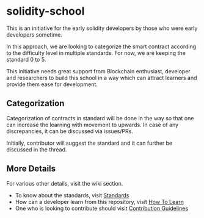 # solidity-school
This is an initiative for the early solidity developers by those who were early developers sometime.

In this approach, we are looking to categorize the smart contract according to the difficulty level in multiple standards. For now, we are
keeping the standard 0 to 5.

This initiative needs great support from Blockchain enthusiast, developer and researchers to build this school in a way which can attract learners and provide them ease for development.

## Categorization
Categorization of contracts in standard will be done in the way so that one can increase the learning with movement to upwards. In case of any discrepancies, it can be discussed via issues/PRs. 

Initially, contributor will suggest the standard and it can further be discussed in the thread.

## More Details
For various other details, visit the wiki section.

* To know about the standards, visit [Standards](https://github.com/Aniket-Engg/solidity-school/wiki/Standards)
* How can a developer learn from this repository, visit [How To Learn](https://github.com/Aniket-Engg/solidity-school/wiki/How-to-learn)
* One who is looking to contribute should visit [Contribution Guidelines](https://github.com/Aniket-Engg/solidity-school/wiki/Contribution-Guidelines)

